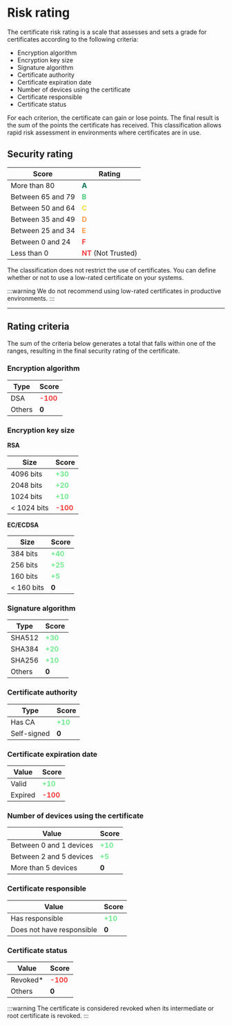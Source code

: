 # Risk rating

The certificate risk rating is a scale that assesses and sets a grade for certificates according to the following criteria:

- Encryption algorithm
- Encryption key size
- Signature algorithm
- Certificate authority
- Certificate expiration date
- Number of devices using the certificate
- Certificate responsible
- Certificate status

For each criterion, the certificate can gain or lose points. The final result is the sum of the points the certificate has received. This classification allows rapid risk assessment in environments where certificates are in use.

## Security rating

| Score | Rating |
|---|---|
| More than 80      | <span style="color:#037255">**A**</span> |
| Between 65 and 79 | <span style="color:#4ECC84">**B**</span> |
| Between 50 and 64 | <span style="color:#F9DE3E">**C**</span> |
| Between 35 and 49 | <span style="color:#FE9848">**D**</span> |
| Between 25 and 34 | <span style="color:#FE9848">**E**</span> |
| Between 0 and 24  | <span style="color:#F93E3E">**F**</span> |
| Less than 0       | <span style="color:#F93E3E">**NT**</span> (Not Trusted) |

The classification does not restrict the use of certificates. You can define whether or not to use a low-rated certificate on your systems.

 :::warning
We do not recommend using low-rated certificates in productive environments.
:::
***
## Rating criteria
The sum of the criteria below generates a total that falls within one of the ranges, resulting in the final security rating of the certificate.

### Encryption algorithm

| Type | Score |
|---|---|
| DSA | <span style="color:#F93E3E">**-100**</span> |
| Others | **0** |

### Encryption key size

**RSA**

| Size | Score |
|---|---|
| 4096 bits     | <span style="color:#71EA90">**+30**</span> |
| 2048 bits     | <span style="color:#71EA90">**+20**</span> |
| 1024 bits     | <span style="color:#71EA90">**+10**</span> |
| < 1024 bits   | <span style="color:#F93E3E">**-100**</span> |

**EC/ECDSA**

| Size | Score |
|---|---|
| 384 bits | <span style="color:#71EA90">**+40**</span> |
| 256 bits | <span style="color:#71EA90">**+25**</span> |
| 160 bits | <span style="color:#71EA90">**+5**</span> |
| < 160 bits | **0** |

### Signature algorithm

| Type | Score |
|---|---|
| SHA512 | <span style="color:#71EA90">**+30**</span> |
| SHA384 | <span style="color:#71EA90">**+20**</span> |
| SHA256 | <span style="color:#71EA90">**+10**</span> |
| Others | **0** |

### Certificate authority

| Type | Score |
|---|---|
| Has CA | <span style="color:#71EA90">**+10**</span> |
| Self-signed | **0** |

### Certificate expiration date

| Value | Score |
|---|---|
| Valid   | <span style="color:#71EA90">**+10**</span> |
| Expired | <span style="color:#F93E3E">**-100**</span> |

### Number of devices using the certificate

| Value | Score |
|---|---|
| Between 0 and 1 devices | <span style="color:#71EA90">**+10**</span> |
| Between 2 and 5 devices | <span style="color:#71EA90">**+5**</span> |
| More than 5 devices | **0** |

### Certificate responsible

| Value | Score |
|---|---|
| Has responsible | <span style="color:#71EA90">**+10**</span> |
| Does not have responsible | **0** |

### Certificate status

| Value | Score |
|---|---|
| Revoked* | <span style="color:#F93E3E">**-100**</span> |
| Others | **0** |

 :::warning
The certificate is considered revoked when its intermediate or root certificate is revoked.
:::



